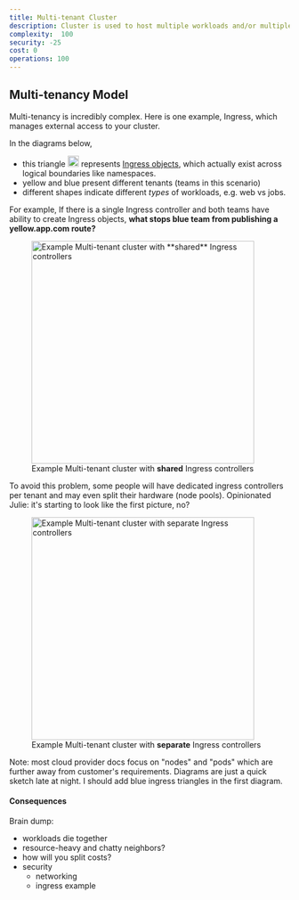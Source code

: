 ```yaml
---
title: Multi-tenant Cluster
description: Cluster is used to host multiple workloads and/or multiple teams
complexity:  100
security: -25
cost: 0
operations: 100
---
```


## Multi-tenancy Model

Multi-tenancy is incredibly complex. Here is one example, Ingress, which manages external access to your cluster. 

In the diagrams below, 

- this triangle <img src="/images/tenancy-ingress.png" alt="" width="20"> represents [Ingress objects](https://kubernetes.io/docs/concepts/services-networking/ingress/), which actually exist across logical boundaries like namespaces. 
- yellow and blue present different tenants (teams in this scenario)
- different shapes indicate different _types_ of workloads, e.g. web vs jobs. 

For example, If there is a single Ingress controller and both teams have ability to create Ingress objects, **what stops blue team from publishing a yellow.app.com route?**

<figure>
	<img src="/images/tenancy-multi-1.png" alt="Example Multi-tenant cluster with **shared** Ingress controllers" width="400">
	<figcaption>Example Multi-tenant cluster with <strong>shared</strong> Ingress controllers</figcaption>
</figure>

To avoid this problem, some people will have dedicated ingress controllers per tenant and may even split their hardware (node pools). Opinionated Julie: it's starting to look like the first picture, no?

<figure>
	<img src="/images/tenancy-multi-2.png" alt="Example Multi-tenant cluster with separate Ingress controllers" width="400">
	<figcaption>Example Multi-tenant cluster with <strong>separate</strong> Ingress controllers</figcaption>
</figure>

Note: most cloud provider docs focus on "nodes" and "pods" which are further away from customer's requirements. Diagrams are just a quick sketch late at night. I should add blue ingress triangles in the first diagram.

#### Consequences

Brain dump:

- workloads die together
- resource-heavy and chatty neighbors?
- how will you split costs?
- security
  - networking
  - ingress example